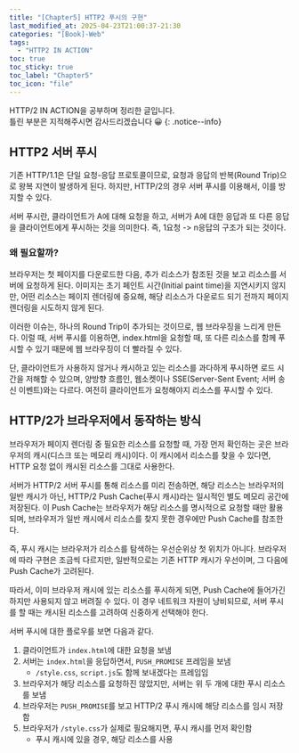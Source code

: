 ```yaml
---
title: "[Chapter5] HTTP2 푸시의 구현"
last_modified_at: 2025-04-23T21:00:37-21:30
categories: "[Book]-Web"
tags:
  - "HTTP2 IN ACTION"
toc: true
toc_sticky: true
toc_label: "Chapter5"
toc_icon: "file"
---
```


HTTP/2 IN ACTION을 공부하며 정리한 글입니다.<br>
틀린 부분은 지적해주시면 감사드리겠습니다 😀
{: .notice--info}

## HTTP2 서버 푸시

기존 HTTP/1.1은 단일 요청-응답 프로토콜이므로, 요청과 응답의 반복(Round Trip)으로 왕복 지연이 발생하게 된다. 하지만, HTTP/2의 경우 서버 푸시를 이용해서, 이를 방지할 수 있다.

서버 푸시란, 클라이언트가 A에 대해 요청을 하고, 서버가 A에 대한 응답과 또 다른 응답을 클라이언트에게 푸시하는 것을 의미한다. 즉, 1요청 -> n응답의 구조가 되는 것이다.

### 왜 필요할까?

브라우저는 첫 페이지를 다운로드한 다음, 추가 리소스가 참조된 것을 보고 리소스를 서버에 요청하게 된다. 이미지는 초기 페인트 시간(Initial paint time)을 지연시키지 않지만, 어떤 리소스는 페이지 렌더링에 중요해, 해당 리소스가 다운로드 되기 전까지 페이지 렌더링을 시도하지 않게 된다.

이러한 이슈는, 하나의 Round Trip이 추가되는 것이므로, 웹 브라우징을 느리게 만든다. 이럴 때, 서버 푸시를 이용하면, index.html을 요청할 때, 또 다른 리소스를 함께 푸시할 수 있기 때문에 웹 브라우징이 더 빨라질 수 있다.

단, 클라이언트가 사용하지 않거나 캐시하고 있는 리소스를 과다하게 푸시하면 로드 시간을 저해할 수 있으며, 양방향 흐름인, 웹소켓이나 SSE(Server-Sent Event; 서버 송신 이벤트)와는 다르다. 여전히 클라이언트가 요청해야지 리소스를 푸시할 수 있다.

## HTTP/2가 브라우저에서 동작하는 방식

브라우저가 페이지 렌더링 중 필요한 리소스를 요청할 때, 가장 먼저 확인하는 곳은 브라우저의 캐시(디스크 또는 메모리 캐시)이다. 이 캐시에서 리소스를 찾을 수 있다면, HTTP 요청 없이 캐시된 리소스를 그대로 사용한다.

서버가 HTTP/2 서버 푸시를 통해 리소스를 미리 전송하면, 해당 리소스는 브라우저의 일반 캐시가 아닌, HTTP/2 Push Cache(푸시 캐시)라는 일시적인 별도 메모리 공간에 저장된다. 이 Push Cache는 브라우저가 해당 리소스를 명시적으로 요청할 때만 활용되며, 브라우저가 일반 캐시에서 리소스를 찾지 못한 경우에만 Push Cache를 참조한다.

즉, 푸시 캐시는 브라우저가 리소스를 탐색하는 우선순위상 첫 위치가 아니다. 브라우저에 따라 구현은 조금씩 다르지만, 일반적으로는 기존 HTTP 캐시가 우선이며, 그 다음에 Push Cache가 고려된다.

따라서, 이미 브라우저 캐시에 있는 리소스를 푸시하게 되면, Push Cache에 들어가긴 하지만 사용되지 않고 버려질 수 있다. 이 경우 네트워크 자원이 낭비되므로, 서버 푸시를 할 때는 캐시된 리소스를 고려하여 신중하게 선택해야 한다.

서버 푸시에 대한 플로우를 보면 다음과 같다.

1. 클라이언트가 `index.html`에 대한 요청을 보냄
2. 서버는 `index.html`을 응답하면서, `PUSH_PROMISE` 프레임을 보냄
    - `/style.css`, `script.js`도 함께 보내겠다는 프레임임
3. 브라우저가 해당 리소스를 요청하진 않았지만, 서버는 위 두 개에 대한 푸시 리소스를 보냄
4. 브라우저는 `PUSH_PROMISE`를 보고 HTTP/2 푸시 캐시에 해당 리소스를 임시 저장함
5. 브라우저가 `/style.css`가 실제로 필요해지면, 푸시 캐시를 먼저 확인함
    - 푸시 캐시에 있을 경우, 해당 리소스를 사용
